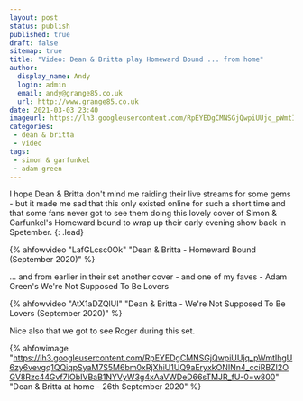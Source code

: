 ```yaml
---
layout: post
status: publish
published: true
draft: false
sitemap: true
title: "Video: Dean & Britta play Homeward Bound ... from home"
author:
  display_name: Andy
  login: admin
  email: andy@grange85.co.uk
  url: http://www.grange85.co.uk
date: 2021-03-03 23:40
imageurl: https://lh3.googleusercontent.com/RpEYEDgCMNSGjQwpiUUjq_pWmtIhgU6zy6vevgq1QQiqpSyaM7S5M6bm0xRjXhiU1UQ9aEryxkONINn4_cciRBZI2OGV8Rzc44Gvf7IObIVBaB1NYVyW3g4xAaVWDeD66sTMJR_fU-0=w2400
categories:
 - dean & britta
 - video
tags:
 - simon & garfunkel
 - adam green
---
```


I hope Dean & Britta don't mind me raiding their live streams for some gems - but it made me sad that this only existed online for such a short time and that some fans never got to see them doing this lovely cover of Simon & Garfunkel's Homeward bound to wrap up their early evening show back in Spetember.
{: .lead}

{% ahfowvideo "LafGLcsc0Ok" "Dean & Britta - Homeward Bound (September 2020)" %}

<!--more-->

... and from earlier in their set another cover - and one of my faves - Adam Green's We're Not Supposed To Be Lovers

{% ahfowvideo "AtX1aDZQlUI" "Dean & Britta - We're Not Supposed To Be Lovers (September 2020)" %}

Nice also that we got to see Roger during this set.

{% ahfowimage "https://lh3.googleusercontent.com/RpEYEDgCMNSGjQwpiUUjq_pWmtIhgU6zy6vevgq1QQiqpSyaM7S5M6bm0xRjXhiU1UQ9aEryxkONINn4_cciRBZI2OGV8Rzc44Gvf7IObIVBaB1NYVyW3g4xAaVWDeD66sTMJR_fU-0=w800" "Dean & Britta at home - 26th September 2020" %}
